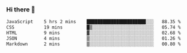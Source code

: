 ### Hi there 👋

<!--
**Jaimin25/Jaimin25** is a ✨ _special_ ✨ repository because its `README.md` (this file) appears on your GitHub profile.

Here are some ideas to get you started:

- 🔭 I’m currently working on ...
- 🌱 I’m currently learning ...
- 👯 I’m looking to collaborate on ...
- 🤔 I’m looking for help with ...
- 💬 Ask me about ...
- 📫 How to reach me: ...
- 😄 Pronouns: ...
- ⚡ Fun fact: ...
-->

<!--START_SECTION:waka-->

```txt
JavaScript    5 hrs 2 mins    ██████████████████████░░░   88.35 %
CSS           19 mins         █▒░░░░░░░░░░░░░░░░░░░░░░░   05.74 %
HTML          9 mins          ▓░░░░░░░░░░░░░░░░░░░░░░░░   02.68 %
JSON          4 mins          ▒░░░░░░░░░░░░░░░░░░░░░░░░   01.26 %
Markdown      2 mins          ▒░░░░░░░░░░░░░░░░░░░░░░░░   00.80 %
```

<!--END_SECTION:waka-->
